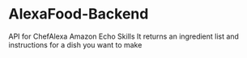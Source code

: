 # AlexaFood-Backend

API for ChefAlexa Amazon Echo Skills
It returns an ingredient list and instructions for a dish you want to make
